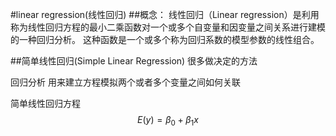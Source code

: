 #linear regression(线性回归)
##概念：
线性回归（Linear regression）是利用称为线性回归方程的最小二乘函数对一个或多个自变量和因变量之间关系进行建模的一种回归分析。 这种函数是一个或多个称为回归系数的模型参数的线性组合。

##简单线性回归(Simple Linear Regression)
很多做决定的方法

回归分析
用来建立方程模拟两个或者多个变量之间如何关联

简单线性回归方程
$$ E(y) = \beta_0 + \beta_1x $$ 